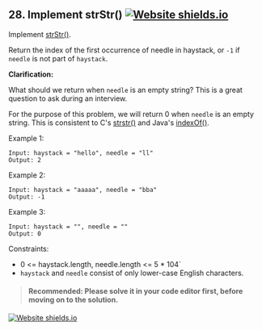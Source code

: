 
## 28.  Implement strStr()  [![Website shields.io](https://img.shields.io/badge/Easy-green.svg)](https://sunilgudivada.github.io/Data-Structures-and-Algorithms/)


Implement  [strStr()](http://www.cplusplus.com/reference/cstring/strstr/).

Return the index of the first occurrence of needle in haystack, or  `-1`  if  `needle`  is not part of  `haystack`.

**Clarification:**

What should we return when  `needle`  is an empty string? This is a great question to ask during an interview.

For the purpose of this problem, we will return 0 when  `needle`  is an empty string. This is consistent to C's [strstr()](http://www.cplusplus.com/reference/cstring/strstr/)  and Java's [indexOf()](https://docs.oracle.com/javase/7/docs/api/java/lang/String.html#indexOf(java.lang.String)).
  
   
  
Example 1:  
  

    Input: haystack = "hello", needle = "ll"
	Output: 2

 
Example 2:  
  

    Input: haystack = "aaaaa", needle = "bba"
	Output: -1  

Example 3:  
  

    Input: haystack = "", needle = ""
	Output: 0

  

 
Constraints:  
 

-   0 <= haystack.length, needle.length <= 5 * 104`
-   `haystack`  and `needle`  consist of only lower-case English characters. 


> #### Recommended: Please solve it in your code editor first, before moving on to the solution.
  [![Website shields.io](https://img.shields.io/badge/28-solution-green.svg)](https://sunilgudivada.github.io/Data-Structures-and-Algorithms/src/com/platform/leetCode/problems/_28_Implement_strStr.java)

